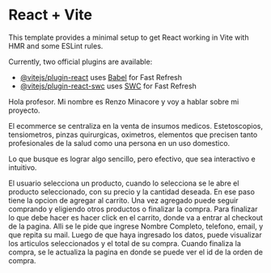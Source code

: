 # React + Vite

This template provides a minimal setup to get React working in Vite with HMR and some ESLint rules.

Currently, two official plugins are available:

- [@vitejs/plugin-react](https://github.com/vitejs/vite-plugin-react/blob/main/packages/plugin-react/README.md) uses [Babel](https://babeljs.io/) for Fast Refresh
- [@vitejs/plugin-react-swc](https://github.com/vitejs/vite-plugin-react-swc) uses [SWC](https://swc.rs/) for Fast Refresh


Hola profesor. Mi nombre es Renzo Minacore y voy a hablar sobre mi proyecto.


El ecommerce se centraliza en la venta de insumos medicos. Estetoscopios, tensiometros, pinzas quirurgicas, oximetros, elementos que precisen tanto profesionales de la salud como una persona en un uso domestico.

Lo que busque es lograr algo sencillo, pero efectivo, que sea interactivo e intuitivo.

El usuario selecciona un producto, cuando lo selecciona se le abre el producto seleccionado, con su precio y la cantidad deseada. En ese paso tiene la opcion de agregar al carrito. Una vez agregado puede seguir comprando y eligiendo otros productos o finalizar la compra. Para finalizar lo que debe hacer es hacer click en el carrito, donde va a entrar al checkout de la pagina. Alli se le pide que ingrese Nombre Completo, telefono, email, y que repita su mail. Luego de que haya ingresado los datos, puede visualizar los articulos seleccionados y el total de su compra. Cuando finaliza la compra, se le actualiza la pagina en donde se puede ver el id de la orden de compra.



